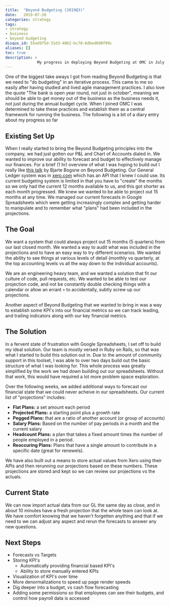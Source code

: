 ```yaml
---
title:  "Beyond Budgeting (2019Q3)"
date:   2019-07-20
categories: strategy
tags:
- strategy
- business
- beyond budgeting
disqus_id: 55ad975d-31d3-4062-bc78-6dbed690f99c
aliases: []
toc: true
description: >
              My progress in deploying Beyond Budgeting at OMC in July of 2019
---
```


One of the biggest take aways I got from reading Beyond Budgeting is that we need to "do budgeting" in an iterative process. This came to me so easily after having studied and lived agile management practices. I also love the quote "The bank is open year round, not just in october", meaning we should be able to get money out of the business as the business needs it, not just during the annual budget cycle. When I joined OMC I was determined to take these practices and establish them as a central framework for running the business. The following is a bit of a diary entry about my progress so far

## Existing Set Up

When I really started to bring the Beyond Budgeting principles into the company, we had just gotten our P&L and Chart of Accounts dialed in. We wanted to improve our ability to forecast and budget to effectively manage our finances. For a brief (1 hr) overview of what I was hoping to build out I really like [this talk](https://youtu.be/NwqG5W9b37o) by Bjarte Bogsne on Beyond Budgeting. Our General Ledger system was in [xero.com](https://xero.com) which has an API that I knew I could use. Its current budgeting system is limited in that you have to "create" the months so we only had the current 12 months available to us, and this got shorter as each month progressed. We knew we wanted to be able to project out 15 months at any time. We managed our current forecasts in Google Spreadsheets which were getting increasingly complex and getting harder to manipulate and to remember what "plans" had been included in the projections.

## The Goal

We want a system that could always project out 15 months (5 quarters) from our last closed month. We wanted a way to audit what was included in the projections and to have an easy way to try different scenarios. We wanted the ability to see things at various levels of detail (monthly vs quarterly, at the top accounting levels vs all the way down to the individual accounts).

We are an engineering heavy team, and we wanted a solution that fit our culture of code, pull requests, etc. We wanted to be able to test our projection code, and not be constantly double checking things with a calendar or allow an errant `+` to accidentally, subtly screw up our projections.

Another aspect of Beyond Budgeting that we wanted to bring in was a way to establish some KPI's into our financial metrics so we can track leading, and trailing indicators along with our key financial metrics.

## The Solution

In a fervent state of frustration with Google Spreadsheets, I set off to build my ideal solution. Our team is mostly versed in Ruby on Rails, so that was what I started to build this solution out in. Due to the amount of community support in this toolset, I was able to over two days build out the basic structure of what I was looking for. This whole process was greatly simplified by the work we had down building out our spreadsheets. Without that work, this would have required a lot more problem space exploration.

Over the following weeks, we added additional ways to forecast our financial state that we could never acheive in our spreadsheets. Our current list of "projections" includes:

- **Flat Plans:** a set amount each period
- **Projected Plans:** a starting point plus a growth rate
- **Pegged Plans:** that are a ratio of another account (or group of accounts)
- **Salary Plans:** Based on the number of pay periods in a month and the current salary
- **Headcount Plans:** a plan that takes a fixed amount times the number of people employed in a period.
- **Reoccuring Plans:** Plans that have a single amount to contribute in a specific date (great for renewels).

We have also built out a means to store actual values from Xero using their APIs and then rerunning our projections based on these numbers. These projections are stored and kept so we can review our projections vs the actuals.

## Current State

We can now import actual data from our GL the same day as close, and in about 10 minutes have a fresh projection that the whole team can look at. We have comfort knowing that we haven't forgetten anything and that if we need to we can adjust any aspect and rerun the forecasts to answer any new questions.

## Next Steps

- Forecasts vs Targets
- Storing KPI's
  - Automatically providing financial based KPI's
  - Ability to store manually entered KPIs
- Visualization of KPI's over time
- More denormalizations to speed up page render speeds
- Dig deeper into a budget, vs cash flow forecasting
- Adding some permissions so that employees can see their budgets, and control how payroll data is accessed
